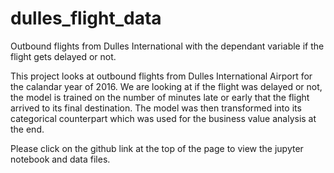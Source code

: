 # dulles_flight_data
Outbound flights from Dulles International with the dependant variable if the flight gets delayed or not.

This project looks at outbound flights from Dulles International Airport for the calandar year of 2016. 
We are looking at if the flight was delayed or not, the model is trained on the number of minutes late or early that the flight
arrived to its final destination. The model was then transformed into its categorical counterpart which was used for the business 
value analysis at the end.

Please click on the github link at the top of the page to view the jupyter notebook and data files.
